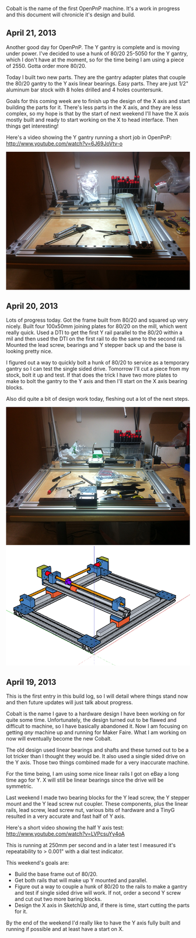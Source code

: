 Cobalt is the name of the first OpenPnP machine. It's a work in progress and this document will chronicle it's design and build.

## April 21, 2013

Another good day for OpenPnP. The Y gantry is complete and is moving under power. I've decided to use a hunk of 80/20 25-5050 for the Y gantry, which I don't have at the moment, so for the time being I am using a piece of 2550. Gotta order more 80/20.

Today I built two new parts. They are the gantry adapter plates that couple the 80/20 gantry to the Y axis linear bearings. Easy parts. They are just 1/2" aluminum bar stock with 8 holes drilled and 4 holes countersunk.

Goals for this coming week are to finish up the design of the X axis and start building the parts for it. There's less parts in the X axis, and they are less complex, so my hope is that by the start of next weekend I'll have the X axis mostly built and ready to start working on the X to head interface. Then things get interesting!

Here's a video showing the Y gantry running a short job in OpenPnP: http://www.youtube.com/watch?v=6J69JoVtv-o

![](images/IMG_0947.png)

## April 20, 2013

Lots of progress today. Got the frame built from 80/20 and squared up very nicely. Built four 100x50mm joining plates for 80/20 on the mill, which went really quick. Used a DTI to get the first Y rail parallel to the 80/20 within a mil and then used the DTI on the first rail to do the same to the second rail. Mounted the lead screw, bearings and Y stepper back up and the base is looking pretty nice.

I figured out a way to quickly bolt a hunk of 80/20 to service as a temporary gantry so I can test the single sided drive. Tomorrow I'll cut a piece from my stock, bolt it up and test. If that does the trick I have two more plates to make to bolt the gantry to the Y axis and then I'll start on the X axis bearing blocks.

Also did quite a bit of design work today, fleshing out a lot of the next steps.

![](images/2013-04-21-00.png)
![](images/2013-04-21-01.png)

## April 19, 2013

This is the first entry in this build log, so I will detail where things stand now and then future updates will just talk about progress.

Cobalt is the name I gave to a hardware design I have been working on for quite some time. Unfortunately, the design turned out to be flawed and difficult to machine, so I have basically abandoned it. Now I am focusing on getting *any* machine up and running for Maker Faire. What I am working on now will eventually become the new Cobalt.

The old design used linear bearings and shafts and these turned out to be a lot tricker than I thought they would be. It also used a single sided drive on the Y axis. Those two things combined made for a very inaccurate machine.

For the time being, I am using some nice linear rails I got on eBay a long time ago for Y. X will still be linear bearings since the drive will be symmetric.

Last weekend I made two bearing blocks for the Y lead screw, the Y stepper mount and the Y lead screw nut coupler. These components, plus the linear rails, lead screw, lead screw nut, various bits of hardware and a TinyG resulted in a very accurate and fast half of Y axis. 

Here's a short video showing the half Y axis test: http://www.youtube.com/watch?v=LVPcsuYy4oA

This is running at 250mm per second and in a later test I measured it's repeatability to > 0.001" with a dial test indicator.

This weekend's goals are:

* Build the base frame out of 80/20.
* Get both rails that will make up Y mounted and parallel.
* Figure out a way to couple a hunk of 80/20 to the rails to make a gantry and test if single sided drive will work. If not, order a second Y screw and cut out two more baring blocks.
* Design the X axis in SketchUp and, if there is time, start cutting the parts for it.

By the end of the weekend I'd really like to have the Y axis fully built and running if possible and at least have a start on X.